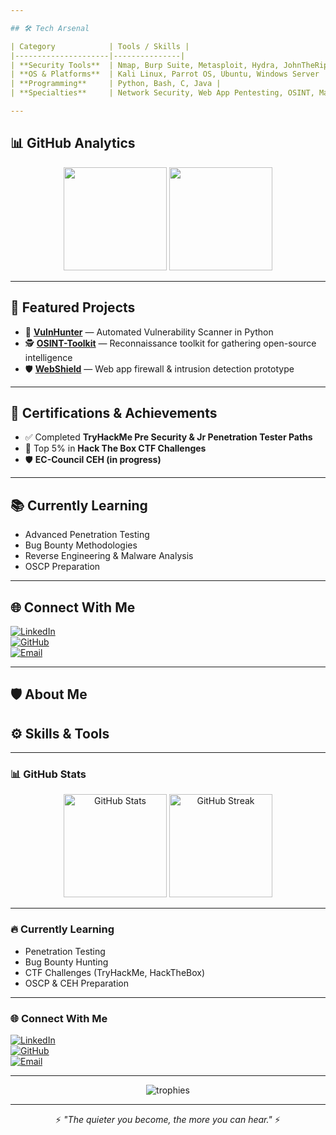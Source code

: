 ```yaml
---

## 🛠 Tech Arsenal

| Category            | Tools / Skills |
|---------------------|---------------|
| **Security Tools**  | Nmap, Burp Suite, Metasploit, Hydra, JohnTheRipper, Wireshark |
| **OS & Platforms**  | Kali Linux, Parrot OS, Ubuntu, Windows Server |
| **Programming**     | Python, Bash, C, Java |
| **Specialties**     | Network Security, Web App Pentesting, OSINT, Malware Analysis |

---
```


## 📊 GitHub Analytics
<p align="center">
  <img src="https://github-readme-stats.vercel.app/api?username=shyam-md&show_icons=true&theme=chartreuse-dark" height="165px"/>
  <img src="https://github-readme-streak-stats.herokuapp.com/?user=shyam-md&theme=chartreuse-dark" height="165px"/>
</p>

---

## 🚀 Featured Projects
- 🔐 **[VulnHunter](#)** — Automated Vulnerability Scanner in Python  
- 🕵️ **[OSINT-Toolkit](#)** — Reconnaissance toolkit for gathering open-source intelligence  
- 🛡 **[WebShield](#)** — Web app firewall & intrusion detection prototype  

---

## 📜 Certifications & Achievements
- ✅ Completed **TryHackMe Pre Security & Jr Penetration Tester Paths**  
- 🥇 Top 5% in **Hack The Box CTF Challenges**  
- 🛡 **EC-Council CEH (in progress)**  

---

## 📚 Currently Learning
- Advanced Penetration Testing  
- Bug Bounty Methodologies  
- Reverse Engineering & Malware Analysis  
- OSCP Preparation  

---

## 🌐 Connect With Me
[![LinkedIn](https://img.shields.io/badge/LinkedIn-0e76a8.svg?logo=linkedin&logoColor=white)](https://www.linkedin.com/in/shyam7dx)  
[![GitHub](https://img.shields.io/badge/GitHub-000000.svg?logo=github&logoColor=white)](https://github.com/shyam-md)  
[![Email](https://img.shields.io/badge/Email-D14836.svg?logo=gmail&logoColor=white)](mailto:shyam7dx@gmail.com)  

---

<!-- Hacker ASCII -->

## 🛡 About Me

## ⚙ Skills & Tools
---

### 📊 GitHub Stats
<p align="center">
  <img src="https://github-readme-stats.vercel.app/api?username=shyam-md&show_icons=true&theme=tokyonight" alt="GitHub Stats" height="165px"/>
  <img src="https://github-readme-streak-stats.herokuapp.com/?user=shyam-md&theme=tokyonight" alt="GitHub Streak" height="165px"/>
</p>

---

### 🔥 Currently Learning
- Penetration Testing  
- Bug Bounty Hunting  
- CTF Challenges (TryHackMe, HackTheBox)  
- OSCP & CEH Preparation  

---

### 🌐 Connect With Me  
[![LinkedIn](https://img.shields.io/badge/LinkedIn-0077B5.svg?logo=linkedin&logoColor=white)](https://www.linkedin.com/in/shyam7dx)  
[![GitHub](https://img.shields.io/badge/GitHub-000000.svg?logo=github&logoColor=white)](https://github.com/shyam-md)  
[![Email](https://img.shields.io/badge/Email-D14836.svg?logo=gmail&logoColor=white)](mailto:shyam7dx@gmail.com)  

---

<p align="center">
  <img src="https://github-profile-trophy.vercel.app/?username=shyam-md&theme=matrix&no-frame=true&margin-w=15&row=1" alt="trophies"/>
</p>

---

<p align="center">
  ⚡ <i>"The quieter you become, the more you can hear."</i> ⚡
</p>
